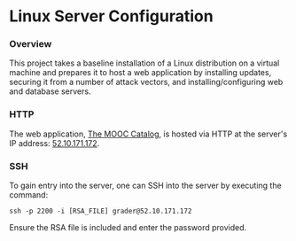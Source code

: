 # Linux Server Configuration

### Overview

This project takes a baseline installation of a Linux distribution on a virtual machine and prepares it to host a web application by installing updates, securing it from a number of attack vectors, and installing/configuring web and database servers.

### HTTP

The web application, [The MOOC Catalog](https://github.com/allanbreyes/mooc-catalog), is hosted via HTTP at the server's IP address: [52.10.171.172](http://52.10.171.172/).

### SSH

To gain entry into the server, one can SSH into the server by executing the command:

```
ssh -p 2200 -i [RSA_FILE] grader@52.10.171.172
```

Ensure the RSA file is included and enter the password provided.
